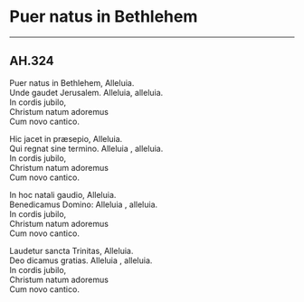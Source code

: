 # Puer natus in Bethlehem

***

## AH.324  

Puer natus in Bethlehem, Alleluia.  
Unde gaudet Jerusalem. Alleluia, alleluia.  
In cordis jubilo,  
Christum natum adoremus  
Cum novo cantico.  

Hic jacet in præsepio, Alleluia.  
Qui regnat sine termino. Alleluia , alleluia.  
In cordis jubilo,  
Christum natum adoremus  
Cum novo cantico.  

In hoc natali gaudio, Alleluia.  
Benedicamus Domino: Alleluia , alleluia.  
In cordis jubilo,  
Christum natum adoremus  
Cum novo cantico.  

Laudetur sancta Trinitas, Alleluia.  
Deo dicamus gratias. Alleluia , alleluia.  
In cordis jubilo,  
Christum natum adoremus  
Cum novo cantico.  
